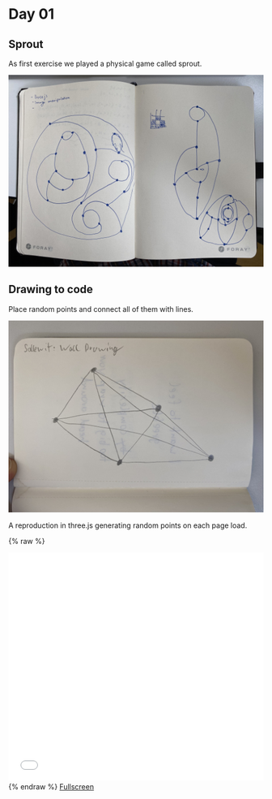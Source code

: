 # Day 01

## Sprout

As first exercise we played a physical game called sprout.

![Image](../content/day01/sprout_game.jpeg)

## Drawing to code

Place random points and connect all of them with lines.

![Image](../content/day01/sollewit_paper.jpeg)

A reproduction in three.js generating random points on each page load.

{% raw %}
<iframe src="../content/day01/3dgraph/index.html" width="100%" height="450" frameborder="no"></iframe>
{% endraw %}
<a href="../content/day01/3dgraph/index.html" target="_blank">Fullscreen</a>
